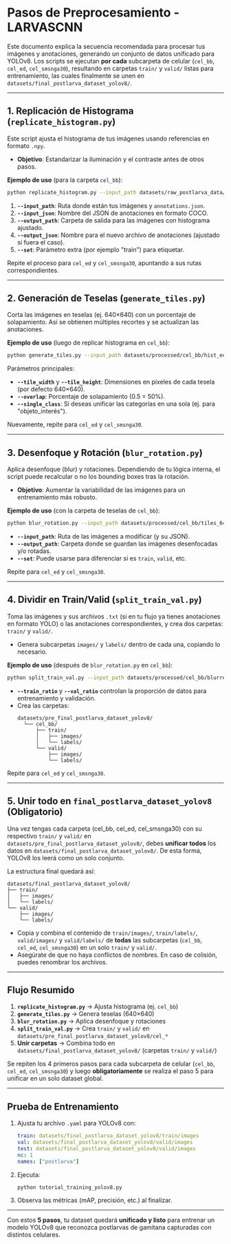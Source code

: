 # Pasos de Preprocesamiento - LARVASCNN

Este documento explica la secuencia recomendada para procesar tus imágenes y anotaciones, generando un conjunto de datos unificado para YOLOv8. Los scripts se ejecutan **por cada** subcarpeta de celular (`cel_bb`, `cel_ed`, `cel_smsnga30`), resultando en carpetas `train/` y `valid/` listas para entrenamiento, las cuales finalmente se unen en `datasets/final_postlarva_dataset_yolov8/`.

---

## 1. Replicación de Histograma (`replicate_histogram.py`)

Este script ajusta el histograma de tus imágenes usando referencias en formato `.npy`.

- **Objetivo**: Estandarizar la iluminación y el contraste antes de otros pasos.

**Ejemplo de uso** (para la carpeta `cel_bb`):

```bash
python replicate_histogram.py --input_path datasets/raw_postlarva_data/cel_bb --input_json annotations.json --output_path datasets/processed/cel_bb/hist_equalized --output_json hist_equalized_annotations.json --set train
```

1. **`--input_path`**: Ruta donde están tus imágenes y `annotations.json`.
2. **`--input_json`**: Nombre del JSON de anotaciones en formato COCO.
3. **`--output_path`**: Carpeta de salida para las imágenes con histograma ajustado.
4. **`--output_json`**: Nombre para el nuevo archivo de anotaciones (ajustado si fuera el caso).
5. **`--set`**: Parámetro extra (por ejemplo "train") para etiquetar.

Repite el proceso para `cel_ed` y `cel_smsnga30`, apuntando a sus rutas correspondientes.

---

## 2. Generación de Teselas (`generate_tiles.py`)

Corta las imágenes en teselas (ej. 640×640) con un porcentaje de solapamiento. Así se obtienen múltiples recortes y se actualizan las anotaciones.

**Ejemplo de uso** (luego de replicar histograma en `cel_bb`):

```bash
python generate_tiles.py --input_path datasets/processed/cel_bb/hist_equalized --input_json hist_equalized_annotations.json --output_path datasets/processed/cel_bb/tiles_640x640 --output_json tiles_annotations.json --tile_width 640 --tile_height 640 --overlap 0.5 --single_class True
```

Parámetros principales:

- **`--tile_width`** y **`--tile_height`**: Dimensiones en píxeles de cada tesela (por defecto 640×640).
- **`--overlap`**: Porcentaje de solapamiento (0.5 = 50%).
- **`--single_class`**: Si deseas unificar las categorías en una sola (ej. para "objeto_interés").

Nuevamente, repite para `cel_ed` y `cel_smsnga30`.

---

## 3. Desenfoque y Rotación (`blur_rotation.py`)

Aplica desenfoque (blur) y rotaciones. Dependiendo de tu lógica interna, el script puede recalcular o no los bounding boxes tras la rotación.

- **Objetivo**: Aumentar la variabilidad de las imágenes para un entrenamiento más robusto.

**Ejemplo de uso** (con la carpeta de teselas de `cel_bb`):

```bash
python blur_rotation.py --input_path datasets/processed/cel_bb/tiles_640x640 --input_json tiles_annotations.json --output_path datasets/processed/cel_bb/blurred_rotated --set train
```

- **`--input_path`**: Ruta de las imágenes a modificar (y su JSON).
- **`--output_path`**: Carpeta donde se guardan las imágenes desenfocadas y/o rotadas.
- **`--set`**: Puede usarse para diferenciar si es `train`, `valid`, etc.

Repite para `cel_ed` y `cel_smsnga30`.

---

## 4. Dividir en Train/Valid (`split_train_val.py`)

Toma las imágenes y sus archivos `.txt` (si en tu flujo ya tienes anotaciones en formato YOLO) o las anotaciones correspondientes, y crea dos carpetas: `train/` y `valid/`.

- Genera subcarpetas `images/` y `labels/` dentro de cada una, copiando lo necesario.

**Ejemplo de uso** (después de `blur_rotation.py` en `cel_bb`):

```bash
python split_train_val.py --input_path datasets/processed/cel_bb/blurred_rotated --output_path datasets/pre_final_postlarva_dataset_yolov8/cel_bb --train_ratio 0.8 --val_ratio 0.2
```

- **`--train_ratio`** y **`--val_ratio`** controlan la proporción de datos para entrenamiento y validación.
- Crea las carpetas:
  ```
  datasets/pre_final_postlarva_dataset_yolov8/
    └── cel_bb/
        ├── train/
        │   ├── images/
        │   └── labels/
        └── valid/
            ├── images/
            └── labels/
  ```

Repite para `cel_ed` y `cel_smsnga30`.

---

## 5. Unir todo en `final_postlarva_dataset_yolov8` (Obligatorio)

Una vez tengas cada carpeta (cel_bb, cel_ed, cel_smsnga30) con su respectivo `train/` y `valid/` en `datasets/pre_final_postlarva_dataset_yolov8/`, debes **unificar todos** los datos en `datasets/final_postlarva_dataset_yolov8/`. De esta forma, YOLOv8 los leerá como un solo conjunto.

La estructura final quedará así:

```
datasets/final_postlarva_dataset_yolov8/
├── train/
│   ├── images/
│   └── labels/
└── valid/
    ├── images/
    └── labels/
```

- Copia y combina el contenido de `train/images/`, `train/labels/`, `valid/images/` y `valid/labels/` de **todas** las subcarpetas (`cel_bb`, `cel_ed`, `cel_smsnga30`) en un solo `train/` y `valid/`.
- Asegúrate de que no haya conflictos de nombres. En caso de colisión, puedes renombrar los archivos.

---

## Flujo Resumido

1. **`replicate_histogram.py`** → Ajusta histograma (ej. `cel_bb`)
2. **`generate_tiles.py`** → Genera teselas (640×640)
3. **`blur_rotation.py`** → Aplica desenfoque y rotaciones
4. **`split_train_val.py`** → Crea `train/` y `valid/` en `datasets/pre_final_postlarva_dataset_yolov8/cel_*`
5. **Unir carpetas** → Combina todo en `datasets/final_postlarva_dataset_yolov8/` (carpetas `train/` y `valid/`)

Se repiten los 4 primeros pasos para cada subcarpeta de celular (`cel_bb`, `cel_ed`, `cel_smsnga30`) y luego **obligatoriamente** se realiza el paso 5 para unificar en un solo dataset global.

---

## Prueba de Entrenamiento

1. Ajusta tu archivo `.yaml` para YOLOv8 con:
   ```yaml
   train: datasets/final_postlarva_dataset_yolov8/train/images
   val: datasets/final_postlarva_dataset_yolov8/valid/images
   test: datasets/final_postlarva_dataset_yolov8/valid/images
   nc: 1
   names: ["postlarva"]
   ```
2. Ejecuta:
   ```bash
   python tutorial_training_yolov8.py
   ```
3. Observa las métricas (mAP, precisión, etc.) al finalizar.

---

Con estos **5 pasos**, tu dataset quedará **unificado y listo** para entrenar un modelo YOLOv8 que reconozca postlarvas de gamitana capturadas con distintos celulares.
